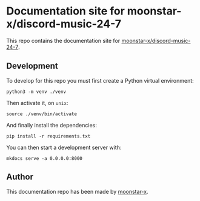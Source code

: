 # Documentation site for moonstar-x/discord-music-24-7

This repo contains the documentation site for [moonstar-x/discord-music-24-7](https://github.com/moonstar-x/discord-music-24-7).

## Development

To develop for this repo you must first create a Python virtual environment:

```text
python3 -m venv ./venv
```

Then activate it, on `unix`:

```text
source ./venv/bin/activate
```

And finally install the dependencies:

```text
pip install -r requirements.txt
```

You can then start a development server with:

```text
mkdocs serve -a 0.0.0.0:8000
```

## Author

This documentation repo has been made by [moonstar-x](https://github.com/moonstar-x).
